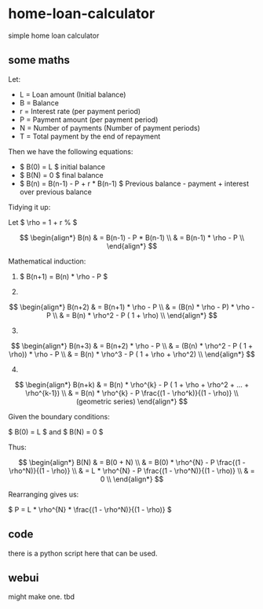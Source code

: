 # home-loan-calculator
simple home loan calculator

## some maths

Let:
- L = Loan amount (Initial balance)
- B = Balance
- r = Interest rate (per payment period)
- P = Payment amount (per payment period)
- N = Number of payments (Number of payment periods)
- T = Total payment by the end of repayment

Then we have the following equations:

- $ B(0) = L $  initial balance
- $ B(N) = 0 $  final balance
- $ B(n) = B(n-1) - P + r * B(n-1) $  Previous balance - payment + interest over previous balance

Tidying it up:

Let $ \rho = 1 + r % $

$$
\begin{align*}
B(n) & = B(n-1) - P * B(n-1) \\
& = B(n-1) * \rho - P \\
\end{align*}
$$

Mathematical induction:

1. $ B(n+1) = B(n) * \rho - P $

2. 
$$
\begin{align*}
B(n+2) & = B(n+1) * \rho - P \\
& = (B(n) * \rho - P) * \rho - P \\
& = B(n) * \rho^2 - P ( 1 + \rho) \\
\end{align*}
$$

3.
$$
\begin{align*}
B(n+3) & = B(n+2) * \rho - P \\
& = (B(n) * \rho^2 - P ( 1 + \rho)) * \rho - P \\
& = B(n) * \rho^3 - P ( 1 + \rho + \rho^2) \\
\end{align*}
$$

4.
$$
\begin{align*}
B(n+k) & = B(n) * \rho^{k} - P ( 1 + \rho + \rho^2 + ... + \rho^{k-1}) \\
& = B(n) * \rho^{k} - P \frac{(1 - \rho^k)}{(1 - \rho)} \\ (geometric series)
\end{align*}
$$

Given the boundary conditions:

$ B(0) = L $ and $ B(N) = 0 $

Thus:

$$
\begin{align*}
B(N) & = B(0 + N) \\
& = B(0) * \rho^{N} - P \frac{(1 - \rho^N)}{(1 - \rho)} \\
& = L * \rho^{N} - P \frac{(1 - \rho^N)}{(1 - \rho)} \\
& = 0 \\
\end{align*}
$$

Rearranging gives us:

$ P = L * \rho^{N} * \frac{(1 - \rho^N)}{(1 - \rho)} $


## code

there is a python script here that can be used.


## webui

might make one. tbd





